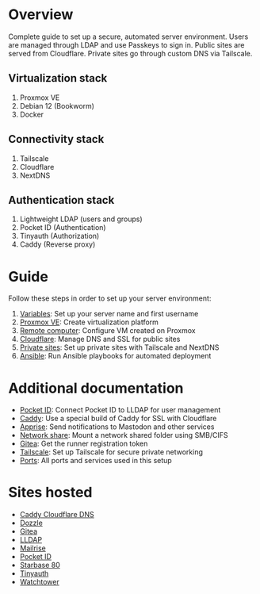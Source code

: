 # Overview

Complete guide to set up a secure, automated server environment. Users are managed through LDAP and use Passkeys to sign in. Public sites are served from Cloudflare. Private sites go through custom DNS via Tailscale.

## Virtualization stack

1. Proxmox VE
2. Debian 12 (Bookworm)
3. Docker

## Connectivity stack

1. Tailscale
2. Cloudflare
3. NextDNS

## Authentication stack

1. Lightweight LDAP (users and groups)
2. Pocket ID (Authentication)
3. Tinyauth (Authorization)
4. Caddy (Reverse proxy)

# Guide

Follow these steps in order to set up your server environment:

1. [Variables](docs/variables.md): Set up your server name and first username
1. [Proxmox VE](docs/proxmox.md): Create virtualization platform
1. [Remote computer](docs/remote.md): Configure VM created on Proxmox
1. [Cloudflare](docs/cloudflare.md): Manage DNS and SSL for public sites
1. [Private sites](docs/private.md): Set up private sites with Tailscale and NextDNS
1. [Ansible](docs/ansible.md): Run Ansible playbooks for automated deployment

# Additional documentation

-   [Pocket ID](docs/pocket-id.md): Connect Pocket ID to LLDAP for user management
-   [Caddy](docs/caddy.md): Use a special build of Caddy for SSL with Cloudflare
-   [Apprise](docs/apprise.md): Send notifications to Mastodon and other services
-   [Network share](docs/network-share.md): Mount a network shared folder using SMB/CIFS
-   [Gitea](docs/gitea.md): Get the runner registration token
-   [Tailscale](docs/tailscale.md): Set up Tailscale for secure private networking
-   [Ports](docs/ports.md): All ports and services used in this setup

# Sites hosted

-   [Caddy Cloudflare DNS](https://github.com/jordanroher/caddy-cloudflare-dns)
-   [Dozzle](https://dozzle.dev)
-   [Gitea](https://about.gitea.com)
-   [LLDAP](https://github.com/lldap/lldap)
-   [Mailrise](https://github.com/yoryan/mailrise)
-   [Pocket ID](https://github.com/pocket-id/pocket-id)
-   [Starbase 80](https://github.com/jordanroher/starbase-80)
-   [Tinyauth](https://tinyauth.app)
-   [Watchtower](https://github.com/containrrr/watchtower)
